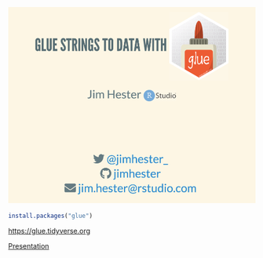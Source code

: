 <p align="center">
  <img src="title.png" alt="glue">
</p>

```r
install.packages("glue")
```

<https://glue.tidyverse.org>

[Presentation](https://rawgit.com/jimhester/presentations/master/2018_07_13-Glue_strings_to_data_with_glue/2018_03_28-Glue_string_to_data_with_glue.html)
